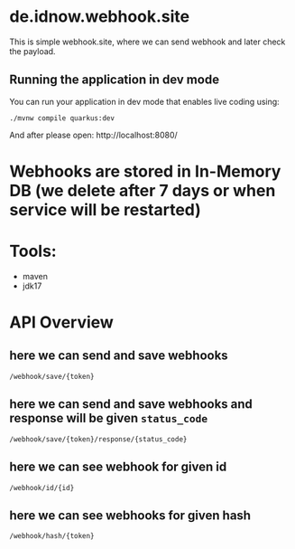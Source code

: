 # de.idnow.webhook.site 

This is simple webhook.site, where we can send webhook and later check the payload.

## Running the application in dev mode

You can run your application in dev mode that enables live coding using:
```shell script
./mvnw compile quarkus:dev
```
And after please open: http://localhost:8080/

# Webhooks are stored in In-Memory DB (we delete after 7 days or when service will be restarted)

# Tools:

* maven
* jdk17

# API Overview

## here we can send and save webhooks
```
/webhook/save/{token}
```

## here we can send and save webhooks and response will be given `status_code`
```
/webhook/save/{token}/response/{status_code}
```

## here we can see webhook for given id
```
/webhook/id/{id}
```

## here we can see webhooks for given hash
```
/webhook/hash/{token}
```
